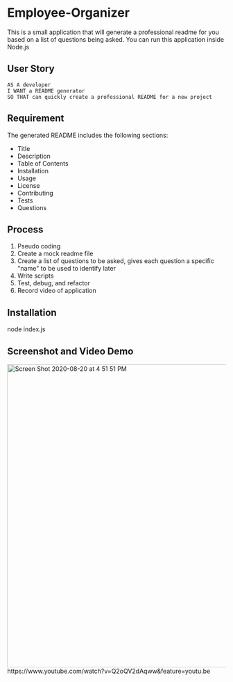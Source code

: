 # Employee-Organizer

This is a small application that will generate a professional readme for you based on a list of questions being asked. You can run this application inside Node.js

## User Story

```
AS A developer
I WANT a README generator
SO THAT can quickly create a professional README for a new project
```

## Requirement
The generated README includes the following sections: 

  * Title
  * Description
  * Table of Contents
  * Installation
  * Usage
  * License
  * Contributing
  * Tests
  * Questions

## Process
1. Pseudo coding
2. Create a mock readme file
3. Create a list of questions to be asked, gives each question a specific "name" to be used to identify later
4. Write scripts
5. Test, debug, and refactor
6. Record video of application


## Installation
node index.js

## Screenshot and Video Demo
<img width="697" alt="Screen Shot 2020-08-20 at 4 51 51 PM" src="https://user-images.githubusercontent.com/64672854/90824854-07e55380-e306-11ea-86a4-5ccac6e330ca.png">
https://www.youtube.com/watch?v=Q2oQV2dAqww&feature=youtu.be



